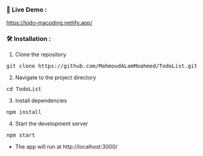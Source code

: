 ### 🔗 Live Demo :
https://todo-macoding.netlify.app/

### 🛠️ Installation :

1. Clone the repository
<pre lang="markdown">git clone https://github.com/MahmoudALamMoahmed/TodoList.git</pre>

2. Navigate to the project directory

<pre lang="markdown">cd TodoList</pre>

3. Install dependencies

<pre lang="markdown">npm install</pre>

4. Start the development server

<pre lang="markdown">npm start</pre>

- The app will run at http://localhost:3000/

